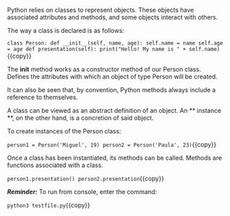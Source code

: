 Python relies on classes to represent objects. These objects have associated attributes and methods, and some objects interact with others.

The way a class is declared is as follows:

`class Person:
    def __init__(self, name, age):
        self.name = name
        self.age = age
    def presentation(self):
        print("Hello! My name is " + self.name)
        `{{copy}}

The __init__ method works as a constructor method of our Person class. Defines the attributes with which an object of type Person will be created.

It can also be seen that, by convention, Python methods always include a reference to themselves.

A class can be viewed as an abstract definition of an object. An ** instance **, on the other hand, is a concretion of said object.

To create instances of the Person class:

`person1 = Person('Miguel', 19)
person2 = Person('Paula', 23)`{{copy}}

Once a class has been instantiated, its methods can be called. Methods are functions associated with a class.

`person1.presentation()
person2.presentation`{{copy}}

***Reminder:*** To run from console, enter the command:

`python3 testfile.py`{{copy}}
